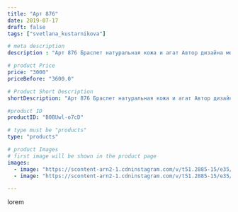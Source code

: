 ```yaml
---
title: "Арт 876"
date: 2019-07-17
draft: false
tags: ["svetlana_kustarnikova"]

# meta description
description : "Арт 876 Браслет натуральная кожа и агат Автор дизайна модели mea _ elena _"

# product Price
price: "3000"
priceBefore: "3600.0"

# Product Short Description
shortDescription: "Арт 876 Браслет натуральная кожа и агат Автор дизайна модели mea _ elena _"

#product ID
productID: "B0BUwl-o7cD"

# type must be "products"
type: "products"

# product Images
# first image will be shown in the product page
images:
  - image: "https://scontent-arn2-1.cdninstagram.com/v/t51.2885-15/e35/s1080x1080/66661722_696325034154196_746828398582786708_n.jpg?tp=1&_nc_ht=scontent-arn2-1.cdninstagram.com&_nc_cat=104&_nc_ohc=ckHn6zDGONoAX-g2VJk&ccb=7-4&oh=86cae0d1e1a382cb11f1277d32425d06&oe=6082EBCD&ig_cache_key=MjA5MDA0Mjk5NTc4NjMwMzg0MA%3D%3D.2-ccb7-4"
  - image: "https://scontent-arn2-1.cdninstagram.com/v/t51.2885-15/e35/s1080x1080/67250886_459864914745561_3076132380934249747_n.jpg?tp=1&_nc_ht=scontent-arn2-1.cdninstagram.com&_nc_cat=109&_nc_ohc=xMcDqkyQnw4AX_ayeD0&ccb=7-4&oh=e9933f4a4f978c1b7f8ad2c4958a7c6e&oe=60827554&ig_cache_key=MjA5MDA0Mjk5NTc5NDY4NzI3NA%3D%3D.2-ccb7-4"

---
```

lorem

